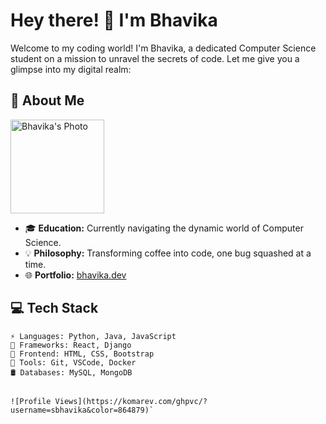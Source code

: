 
# Hey there! 👋 I'm Bhavika

Welcome to my coding world! I'm Bhavika, a dedicated Computer Science student on a mission to unravel the secrets of code. Let me give you a glimpse into my digital realm:

## 📸 About Me
<img src="https://github.com/bhavika/awesome-repo/images/bhavika-photo.jpg" alt="Bhavika's Photo" width="150"/>

- 🎓 **Education:** Currently navigating the dynamic world of Computer Science.
- 💡 **Philosophy:** Transforming coffee into code, one bug squashed at a time.
- 🌐 **Portfolio:** [bhavika.dev](https://bhavika.dev)

## 💻 Tech Stack
```plaintext
⚡ Languages: Python, Java, JavaScript
🚀 Frameworks: React, Django
🎨 Frontend: HTML, CSS, Bootstrap
🔧 Tools: Git, VSCode, Docker
🛢️ Databases: MySQL, MongoDB


![Profile Views](https://komarev.com/ghpvc/?username=sbhavika&color=864879)`
